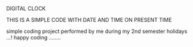 DIGITAL CLOCK 

THIS IS A SIMPLE CODE WITH DATE AND TIME ON PRESENT TIME 

simple coding project performed by me during my 2nd semester holidays ...!
happy coding ........
